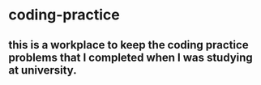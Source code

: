 # coding-practice
## this is a workplace to keep the coding practice problems that I completed when I was studying at university.
